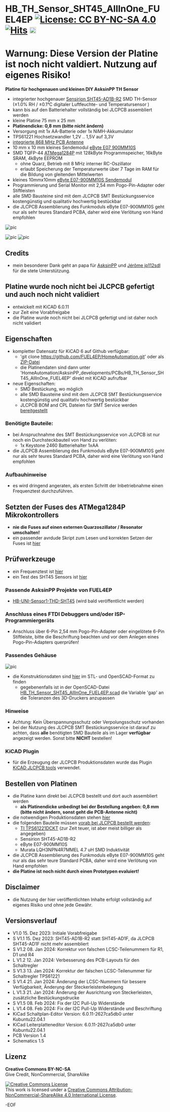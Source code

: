 # HB_TH_Sensor_SHT45_AllInOne_FUEL4EP [![License: CC BY-NC-SA 4.0](https://img.shields.io/badge/License-CC%20BY--NC--SA%204.0-lightgrey.svg)](https://creativecommons.org/licenses/by-nc-sa/4.0/)[![Hits](https://hits.seeyoufarm.com/api/count/incr/badge.svg?url=https%3A%2F%2Fgithub.com%2FFUEL4EP%2FHomeAutomation%2Ftree%2Fmaster%2FAsksinPP_developments%2FPCBs%2FHB_TH_Sensor_SHT45_AllInOne_FUEL4EP&count_bg=%2379C83D&title_bg=%23555555&icon=&icon_color=%23E7E7E7&title=hits&edge_flat=false)](https://hits.seeyoufarm.com) <a href='https://ko-fi.com/FUEL4EP' target='_blank'><img height='20' style='border:0px;height:20px;' src='https://cdn.ko-fi.com/cdn/kofi1.png?v=2' border='0' alt='Buy Me a Coffee at ko-fi.com' /></a>

# Warnung: Diese Version der Platine ist noch nicht valdiert. Nutzung auf eigenes Risiko!

**Platine für hochgenauen und kleinen DIY AsksinPP TH Sensor**
- integrierter hochgenauer [Sensirion SHT45-AD1B-R2](https://sensirion.com/products/catalog/SHT45) SMD TH-Sensor (±1.0% RH / ±0.1°C digitaler Luftfeuchte- und Temperatursensor )
- kann bis auf den Batteriehalter vollständig bei JLCPCB assembliert werden
- kleine Platine 75 mm x 25 mm
- **Platinendicke: 0,8 mm (bitte nicht ändern)**
- Versorgung mit 1x AA-Batterie oder 1x NiMH-Akkumulator
- TPS61221 Hochsetzwandler 1,2V .. 1,5V auf 3,3V
- [integrierte 868 MHz PCB Antenne](https://www.ti.com/lit/an/swra416/swra416.pdf)
- 10 mm x 10 mm kleines Sendemodul [eByte E07 900MM10S](https://datasheet.lcsc.com/lcsc/2305061757_Chengdu-Ebyte-Elec-Tech-E07-900MM10S_C5844212.pdf)
- SMD TQFP-44 [ATMega1284P](https://ww1.microchip.com/downloads/en/DeviceDoc/doc8059.pdf) mit 128kByte Programmspeicher, 16kByte SRAM, 4kByte EEPROM
	+ ohne Quarz, Betrieb mit 8 MHz interner RC-Oszillator
	+ erlaubt Speicherung der Temperaturwerte über 7 Tage im RAM für die Bildung von gleitenden Mittelwerten 
- kleines 10mmx10mm [eByte E07-900MM10S Sendemodul](https://ebyteiot.com/products/ebyte-e07-900MM10Sti-cc1101-wireless-rf-module-868mhz-915mhz-ipex-stamp?_pos=2&_sid=bbf1d47dc&_ss=r)
- Programmierung und Serial Monitor mit 2,54 mm Pogo-Pin-Adapter oder Stiftleisten
- alle SMD Bausteine sind mit dem JLCPCB SMT Bestückungsservice kostengünstig und qualitativ hochwertig bestückbar
- die JLCPCB Assemblierung des Funkmoduls eByte E07-900MM10S geht nur als sehr teures Standard PCBA, daher wird eine Verlötung von Hand empfohlen

![pic](PNGs/HB_TH_Sensor_SHT45_AllInOne_FUEL4EP_top_view.png)

![pic](PNGs/HB_TH_Sensor_SHT45_AllInOne_FUEL4EP_PCB_top_3D.png)
![pic](PNGs/HB_TH_Sensor_SHT45_AllInOne_FUEL4EP_PCB_back_3D.png)




## Credits

- mein besonderer Dank geht an papa für [AsksinPP](https://github.com/pa-pa/AskSinPP) und [Jérôme jp112sdl](https://github.com/jp112sdl) für die stete Unterstützung.

## Platine wurde noch nicht bei JLCPCB gefertigt und auch noch nicht validiert

- entwickelt mit KiCAD 6.0.11
- zur Zeit eine Vorabfreigabe
- die Platine wurde noch nicht bei JLCPCB gefertigt und ist daher noch nicht validiert


## Eigenschaften

- kompletter Datensatz für KiCAD 6 auf Github verfügbar:
    + 'git clone https://github.com/FUEL4EP/HomeAutomation.git' oder als [ZIP-Datei](https://github.com/FUEL4EP/HomeAutomation/archive/refs/heads/master.zip)
    + die Platinendaten sind dann unter 'HomeAutomation/AsksinPP_developments/PCBs/HB_TH_Sensor_SHT45_AllInOne_FUEL4EP' direkt mit KiCAD aufrufbar
- neue Eigenschaften:
    + SMD Bestückung, wo möglich
    + alle SMD Bausteine sind mit dem JLCPCB SMT Bestückungsservice kostengünstig und qualitativ hochwertig bestückbar
    + JLCPCB BOM and CPL Dateien für SMT Service werden [bereitgestellt](./jlcpcb/production_files)

### Benötigte Bauteile:

- bei Anspruchnahme des SMT Bestückungsservice von JLCPCB ist nur noch ein Durchsteckbauteil von Hand zu verlöten:
	* 1x Keystone 2460 Batteriehalter 1xAA
- die JLCPCB Assemblierung des Funkmoduls eByte E07-900MM10S geht nur als sehr teures Standard PCBA, daher wird eine Verlötung von Hand empfohlen


### Aufbauhinweise

- es wird dringend angeraten, als ersten Schritt der Inbetriebnahme einen Frequenztest durchzuführen.

## Setzten der Fuses des ATMega1284P Mikrokontrollers

- **nie die Fuses auf einen externen Quarzoszillator / Resonator umschalten!**
- ein passender avrdude Skript zum Lesen und korrekten Setzen der Fuses ist [hier](./avrdude)

## Prüfwerkzeuge

- ein Frequenztest ist [hier](./FreqTest_1284P/)
- ein Test des SHT45 Sensors ist [hier](./SHT45_Sensor_test)
    
### Passende AsksinPP Projekte von FUEL4EP
   + [HB-UNI-Sensor1-THD-SHT45](https://github.com/FUEL4EP/HomeAutomation/tree/master/AsksinPP_developments/sketches/HB-UNI-Sensor1-THD-SHT45) (wird bald veröffentlicht werden)
    

### Anschluss eines FTDI Debuggers und/oder ISP-Programmiergeräts

- Anschluss über 6-Pin 2,54 mm Pogo-Pin-Adapter oder eingelötete 6-Pin Stiftleiste, bitte die Beschriftung beachten und vor dem Anlegen eines Pogo-Pin-Adapters querprüfen!

### Passendes Gehäuse
![pic](./3D_Printer/case/HB_TH_Sensor_SHT45_AllInOne_FUEL4EP.png)

- die Konstruktionsdaten sind [hier](./3D_Printer/case/) im STL- und OpenSCAD-Format zu finden
	+ gegebenenfalls ist in der OpenSCAD-Datei [HB_TH_Sensor_SHT45_AllInOne_FUEL4EP.scad](./3D_Printer/case/HB_TH_Sensor_SHT45_AllInOne_FUEL4EP.scad) die Variable 'gap' an die Toleranzen des 3D-Druckers anzupassen

### Hinweise
* Achtung: Kein Überspannungsschutz oder Verpolungsschutz vorhanden
* bei der Nutzung des JLCPCB SMT Bestückungsservice ist darauf zu achten, dass **alle** benötigten SMD Bauteile als im Lager **verfügbar** angezeigt werden. Sonst bitte **NICHT** bestellen!

### KiCAD Plugin
- für die Erzeugung der JLCPCB Produktionsdaten wurde das Plugin [KiCAD JLCPCB tools](https://github.com/bouni/kicad-jlcpcb-tools) verwendet.


## Bestellen von Platinen

- die Platine kann direkt bei JLCPCB bestellt und dort auch assembliert werden
  + **als Platinendicke unbedingt bei der Bestellung angeben: 0,8 mm (bitte nicht ändern, sonst geht die PCB-Antenne nicht)**
- die notwendigen Produktionsdaten stehen [hier](./jlcpcb/production_files/)
- die folgenden Bauteile müssen [vorab bei JLCPCB bestellt werden](https://jlcpcb.com/help/article/53-what-is-jlcpcb-parts-pre-order-service):
	+ [TI TPS61221DCKT](https://jlcpcb.com/parts/componentSearch?searchTxt=TPS61221) (zur Zeit teuer, ist aber meist billiger als angegeben)
	+ Sensirion SHT45-AD1B-R2
	+ eByte E07-900MM10S
	+ Murata LQH3NPN4R7MMEL 4.7 uH SMD Induktivität
- die JLCPCB Assemblierung des Funkmoduls eByte E07-900MM10S geht nur als das sehr teure Standard PCBA, daher wird eine Verlötung von Hand empfohlen
- **die Platine ist noch nicht durch einen Prototypen evaluiert!**

## Disclaimer

-   die Nutzung der hier veröffentlichten Inhalte erfolgt vollständig auf eigenes Risiko und ohne jede Gewähr.

## Versionsverlauf

-   V1.0 15. Dez 2023: Initiale Vorabfreigabe
-	S V1.1 15. Dez 2023: SHT45-AD1B-R2 statt SHT45-AD1F, da JLCPCB SHT45-AD1F
nicht mehr assembliert
-	S V1.2	 08. Jan 2024: Korrektur von falschen LCSC-Teilenummern für R1, D1 und R4
-	L V1.2 12. Jan 2024: Verbesserung des PCB-Layouts für den Schaltregler
-	S V1.3 13. Jan 2024: Korrektur der falschen LCSC-Teilenummer für Schaltregler TPS61221
-	S V1.4 21. Jan 2024: Änderung der LCSC-Nummern für bessere Verfügbarkeit, Änderung der Steckerleistenbelegung
-	L V1.3 21. Jan 2024: Änderung der Ausrichtung von Steckerleisten, zusätzliche Bestückungsdrucke
-	S V1.5 08. Feb 2024: Fix der I2C Pull-Up Widerstände
-	L V1.4 08. Feb 2024: Fix der I2C Pull-Up Widerstände und Beschriftung
- 	KiCad Schaltplan-Editor   Version: 6.0.11-2627ca5db0 unter Kubuntu22.04.1
- 	KiCad Leiterplatteneditor Version: 6.0.11-2627ca5db0 unter Kubuntu22.04.1
- 	PCB Version 1.4
- 	Schematics  1.5

## Lizenz 

**Creative Commons BY-NC-SA**<br>
Give Credit, NonCommercial, ShareAlike

<a rel="license" href="http://creativecommons.org/licenses/by-nc-sa/4.0/"><img alt="Creative Commons License" style="border-width:0" src="https://i.creativecommons.org/l/by-nc-sa/4.0/88x31.png" /></a><br />This work is licensed under a <a rel="license" href="http://creativecommons.org/licenses/by-nc-sa/4.0/">Creative Commons Attribution-NonCommercial-ShareAlike 4.0 International License</a>.


-EOF
	

